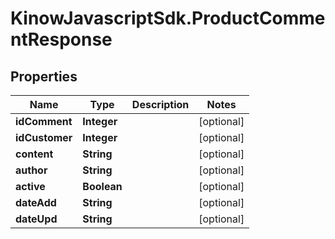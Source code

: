 # KinowJavascriptSdk.ProductCommentResponse

## Properties
Name | Type | Description | Notes
------------ | ------------- | ------------- | -------------
**idComment** | **Integer** |  | [optional] 
**idCustomer** | **Integer** |  | [optional] 
**content** | **String** |  | [optional] 
**author** | **String** |  | [optional] 
**active** | **Boolean** |  | [optional] 
**dateAdd** | **String** |  | [optional] 
**dateUpd** | **String** |  | [optional] 


